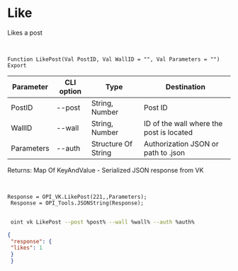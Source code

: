﻿---
sidebar_position: 1
---

# Like
 Likes a post


<br/>


`Function LikePost(Val PostID, Val WallID = "", Val Parameters = "") Export`

 | Parameter | CLI option | Type | Destination |
 |-|-|-|-|
 | PostID | --post | String, Number | Post ID |
 | WallID | --wall | String, Number | ID of the wall where the post is located |
 | Parameters | --auth | Structure Of String | Authorization JSON or path to .json |

 
 Returns: Map Of KeyAndValue - Serialized JSON response from VK

<br/>




```bsl title="Code example"
Response = OPI_VK.LikePost(221,,Parameters);
 Response = OPI_Tools.JSONString(Response);
```
	


```sh title="CLI command example"
 
 oint vk LikePost --post %post% --wall %wall% --auth %auth%

```

```json title="Result"
{
 "response": {
 "likes": 1
 }
 }
```
